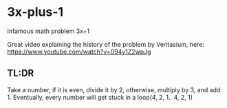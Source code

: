 # 3x-plus-1
Infamous math problem 3x+1

Great video explaining the history of the problem by Veritasium, here: https://www.youtube.com/watch?v=094y1Z2wpJg

## TL:DR
Take a number, if it is even, divide it by 2, otherwise, multiply by 3, and add 1. Eventually, every number will get stuck in a loop(4, 2, 1.. 4, 2, 1)

